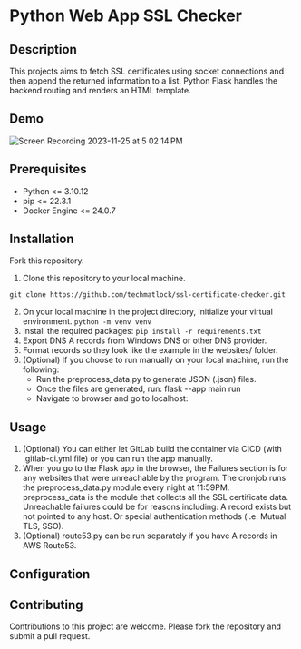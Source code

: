 # Python Web App SSL Checker

## Description
This projects aims to fetch SSL certificates using socket connections and then append the returned information to a list.  Python Flask handles the backend routing and renders an HTML template.

## Demo

![Screen Recording 2023-11-25 at 5 02 14 PM](https://github.com/techmatlock/ssl-certificate-checker/assets/2618095/cce7dc09-65b3-43f6-9611-71d27f82c9ec)

## Prerequisites
* Python <= 3.10.12 
* pip <= 22.3.1
* Docker Engine <= 24.0.7

## Installation
Fork this repository.

1. Clone this repository to your local machine.
```
git clone https://github.com/techmatlock/ssl-certificate-checker.git
```
2. On your local machine in the project directory, initialize your virtual environment. ```python -m venv venv```
3. Install the required packages: ```pip install -r requirements.txt```
4. Export DNS A records from Windows DNS or other DNS provider.
5. Format records so they look like the example in the websites/ folder.
6. (Optional) If you choose to run manually on your local machine, run the following:
   * Run the preprocess_data.py to generate JSON (.json) files.
   * Once the files are generated, run: flask --app main run
   * Navigate to browser and go to localhost:<portnumber>

## Usage

1. (Optional) You can either let GitLab build the container via CICD (with .gitlab-ci.yml file) 
   or you can run the app manually.
2. When you go to the Flask app in the browser, the Failures section is for any websites 
   that were unreachable by the program.  The cronjob runs the preprocess_data.py module every night at 11:59PM.  
   preprocess_data is the module that collects all the SSL certificate data.
   Unreachable failures could be for reasons including: A record exists but not pointed to any host.  Or special authentication methods (i.e. Mutual TLS, SSO).
3. (Optional) route53.py can be run separately if you have A records in AWS Route53.

## Configuration

## Contributing
Contributions to this project are welcome. Please fork the repository and submit a pull request.
